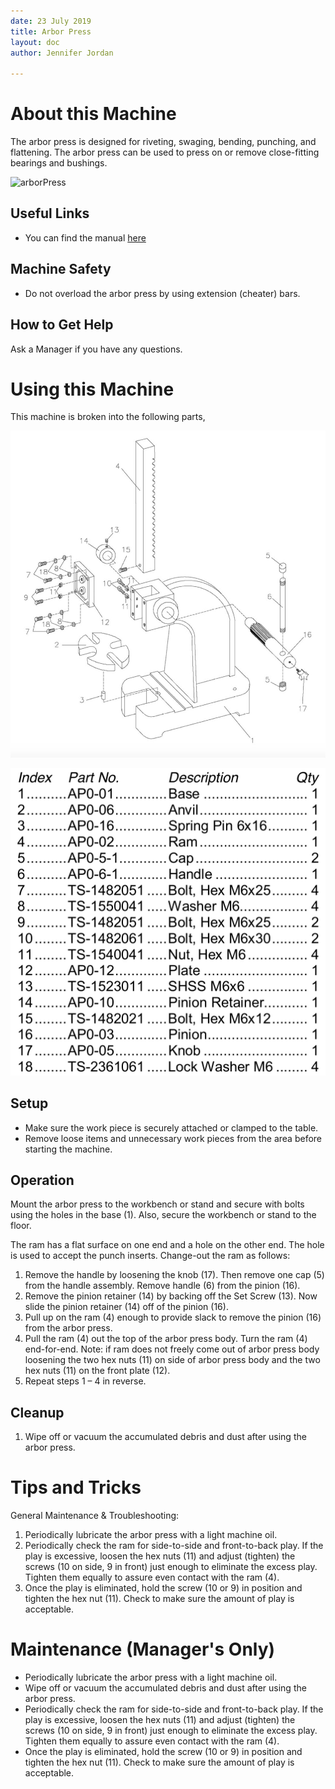 ```yaml
---
date: 23 July 2019
title: Arbor Press
layout: doc
author: Jennifer Jordan

---
```



# About this Machine
The arbor press is designed for riveting, swaging, bending, punching, and flattening. The arbor press can be used to press on or remove close-fitting bearings and bushings. 

![arborPress](/doc/equip/shop/img/arborPress.jpg)

## Useful Links
- You can find the manual [here](/doc/equip/shop/arborPress/arborPressManual.pdf)

## Machine Safety
- Do not overload the arbor press by using extension (cheater) bars.

## How to Get Help
Ask a Manager if you have any questions.

# Using this Machine
This machine is broken into the following parts,

![arborPressDiagram](/doc/equip/shop/img/arborPressDiagram.jpg)

![arborPressParts](/doc/equip/shop/arborPress/arborPressParts.jpg)

## Setup
- Make sure the work piece is securely attached or clamped to the table.
- Remove loose items and unnecessary work pieces from the area before starting the machine.

## Operation
Mount the arbor press to the workbench or stand and secure with bolts using the holes in the base (1). Also, secure the workbench or stand to the floor.

The ram has a flat surface on one end and a hole on the other end. The hole is used to accept the punch inserts. Change-out the ram as follows:

1. Remove the handle by loosening the knob (17). Then remove one cap (5) from the handle assembly. Remove handle (6) from the pinion (16).
1. Remove the pinion retainer (14) by backing off the Set Screw (13). Now slide the pinion retainer (14) off of the pinion (16).
1. Pull up on the ram (4) enough to provide slack to remove the pinion (16) from the arbor press.
1. Pull the ram (4) out the top of the arbor press body. Turn the ram (4) end-for-end. Note: if ram does not freely come out of arbor press body loosening the two hex nuts (11) on side of arbor press body and the two hex nuts (11) on the front plate (12).
1. Repeat steps 1 – 4 in reverse.

## Cleanup
1. Wipe off or vacuum the accumulated debris and dust after using the arbor press.

# Tips and Tricks
General Maintenance & Troubleshooting: 
1. Periodically lubricate the arbor press with a light machine oil.
1. Periodically check the ram for side-to-side and front-to-back play. If the play is excessive, loosen the hex nuts (11) and adjust (tighten) the screws (10 on side, 9 in front) just enough to eliminate the excess play. Tighten them equally to assure even contact with the ram (4).
1. Once the play is eliminated, hold the screw (10 or 9) in position and tighten the hex nut (11). Check to make sure the amount of play is acceptable.

# Maintenance (Manager's Only)
- Periodically lubricate the arbor press with a light machine oil.
- Wipe off or vacuum the accumulated debris and dust after using the arbor press.
- Periodically check the ram for side-to-side and front-to-back play. If the play is excessive, loosen the hex nuts (11) and adjust (tighten) the screws (10 on side, 9 in front) just enough to eliminate the excess play. Tighten them equally to assure even contact with the ram (4).
- Once the play is eliminated, hold the screw (10 or 9) in position and tighten the hex nut (11). Check to make sure the amount of play is acceptable.
